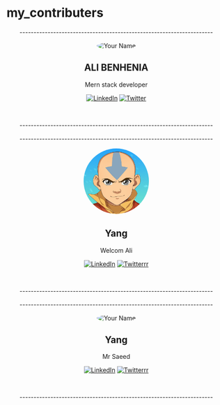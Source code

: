 # my_contributers
<!-- Replace the placeholder links and information with your own details -->

<p align="center">--------------------------------------------------------------------- </p>
<div align="center">    
  <img src="https://avatars.githubusercontent.com/u/95689141?v=4" alt="Your Name" width="150" height="150" style="border-radius: 50%">
  <h2>ALI BENHENIA</h2>  
  <p>Mern stack developer</p>
  <p align="center">
    <a href="your_linkedin_profile_url_here"><img src="https://img.shields.io/badge/-LinkedIn-blue?style=flat&logo=Linkedin&logoColor=white" alt="LinkedIn"></a>
    <a href="your_twitter_profile_url_here"><img src="https://img.shields.io/twitter/follow/your_twitter_handle?style=social" alt="Twitter"></a>
  </p>
</div>
<br/>
<p align="center">--------------------------------------------------------------------- </p>
<p align="center">--------------------------------------------------------------------- </p>
<div align="center">
  <img src="./avatar.jpeg" alt="Your Name" width="150" height="150" style="border-radius: 50%">
  <h2>Yang</h2>
  <p>Welcom Ali</p>
  <p align="center">
    <a href="https://www.linkedin.com/in/mohamed-ouaammou-82a816220/"><img src="https://img.shields.io/badge/-LinkedIn-blue?style=flat&logo=Linkedin&logoColor=white" alt="LinkedIn"></a>
    <a href="."><img src="https://img.shields.io/twitter/follow/your_twitter_handle?style=social" alt="Twitterrr"></a>
  </p>
</div>
<br/>
<p align="center">--------------------------------------------------------------------- </p>

<p align="center">--------------------------------------------------------------------- </p>
<div align="center">
  <img src="https://media.npr.org/assets/img/2022/06/01/ap22146727679490-6b4aeaa7fd9c9b23d41bbdf9711ba54ba1e7b3ae-s1600-c85.webp" alt="Your Name" width="150" height="150" style="border-radius: 50%">
  <h2>Yang</h2>
  <p>Mr Saeed</p>
  <p align="center">
    <a href="https://www.linkedin.com/in/mohamed-ouaammou-82a816220/"><img src="https://img.shields.io/badge/-LinkedIn-blue?style=flat&logo=Linkedin&logoColor=white" alt="LinkedIn"></a>
    <a href="."><img src="https://img.shields.io/twitter/follow/your_twitter_handle?style=social" alt="Twitterrr"></a>
  </p>
</div>
<br/>
<p align="center">--------------------------------------------------------------------- </p>

